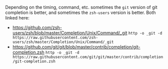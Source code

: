 Depending on the timing, command, etc. sometimes the `git` version of git completion is better, and sometimes the `zsh-users` version is better. Both linked here:

- https://github.com/zsh-users/zsh/blob/master/Completion/Unix/Command/_git
  `http -o _git -d https://raw.githubusercontent.com/zsh-users/zsh/master/Completion/Unix/Command/_git`
- https://github.com/git/git/blob/master/contrib/completion/git-completion.zsh
  `http -o _git -d https://raw.githubusercontent.com/git/git/master/contrib/completion/git-completion.zsh`
